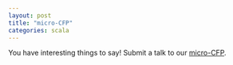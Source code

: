```yaml
---
layout: post
title: "micro-CFP"
categories: scala
---
```


You have interesting things to say! Submit a talk to our [micro-CFP](http://cfp.scala-ug.paris).
